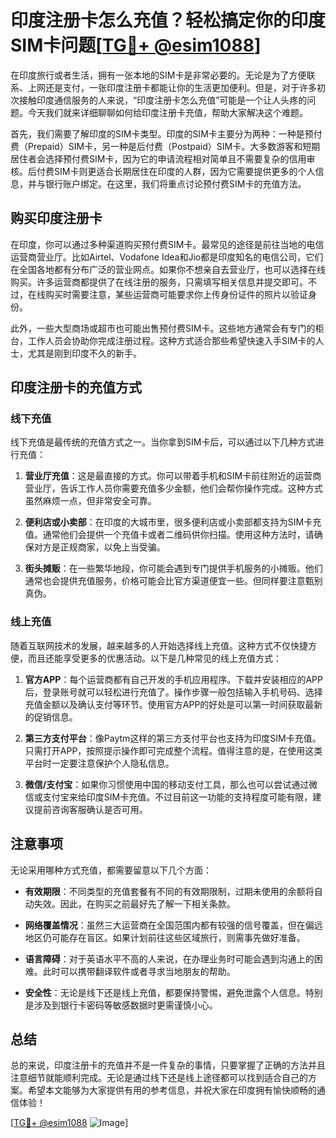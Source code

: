 # 印度注册卡怎么充值？轻松搞定你的印度SIM卡问题[[TG💪+ @esim1088](https://t.me/s/esim1088)]

在印度旅行或者生活，拥有一张本地的SIM卡是非常必要的。无论是为了方便联系、上网还是支付，一张印度注册卡都能让你的生活更加便利。但是，对于许多初次接触印度通信服务的人来说，“印度注册卡怎么充值”可能是一个让人头疼的问题。今天我们就来详细聊聊如何给印度注册卡充值，帮助大家解决这个难题。

首先，我们需要了解印度的SIM卡类型。印度的SIM卡主要分为两种：一种是预付费（Prepaid）SIM卡，另一种是后付费（Postpaid）SIM卡。大多数游客和短期居住者会选择预付费SIM卡，因为它的申请流程相对简单且不需要复杂的信用审核。后付费SIM卡则更适合长期居住在印度的人群，因为它需要提供更多的个人信息，并与银行账户绑定。在这里，我们将重点讨论预付费SIM卡的充值方法。

## 购买印度注册卡

在印度，你可以通过多种渠道购买预付费SIM卡。最常见的途径是前往当地的电信运营商营业厅。比如Airtel、Vodafone Idea和Jio都是印度知名的电信公司，它们在全国各地都有分布广泛的营业网点。如果你不想亲自去营业厅，也可以选择在线购买。许多运营商都提供了在线注册的服务，只需填写相关信息并提交即可。不过，在线购买时需要注意，某些运营商可能要求你上传身份证件的照片以验证身份。

此外，一些大型商场或超市也可能出售预付费SIM卡。这些地方通常会有专门的柜台，工作人员会协助你完成注册过程。这种方式适合那些希望快速入手SIM卡的人士，尤其是刚到印度不久的新手。

## 印度注册卡的充值方式

### 线下充值

线下充值是最传统的充值方式之一。当你拿到SIM卡后，可以通过以下几种方式进行充值：

1. **营业厅充值**：这是最直接的方式。你可以带着手机和SIM卡前往附近的运营商营业厅，告诉工作人员你需要充值多少金额，他们会帮你操作完成。这种方式虽然麻烦一点，但非常安全可靠。

2. **便利店或小卖部**：在印度的大城市里，很多便利店或小卖部都支持为SIM卡充值。通常他们会提供一个充值卡或者二维码供你扫描。使用这种方法时，请确保对方是正规商家，以免上当受骗。

3. **街头摊贩**：在一些繁华地段，你可能会遇到专门提供手机服务的小摊贩。他们通常也会提供充值服务，价格可能会比官方渠道便宜一些。但同样要注意甄别真伪。

### 线上充值

随着互联网技术的发展，越来越多的人开始选择线上充值。这种方式不仅快捷方便，而且还能享受更多的优惠活动。以下是几种常见的线上充值方式：

1. **官方APP**：每个运营商都有自己开发的手机应用程序。下载并安装相应的APP后，登录账号就可以轻松进行充值了。操作步骤一般包括输入手机号码、选择充值金额以及确认支付等环节。使用官方APP的好处是可以第一时间获取最新的促销信息。

2. **第三方支付平台**：像Paytm这样的第三方支付平台也支持为印度SIM卡充值。只需打开APP，按照提示操作即可完成整个流程。值得注意的是，在使用这类平台时一定要注意保护个人隐私信息。

3. **微信/支付宝**：如果你习惯使用中国的移动支付工具，那么也可以尝试通过微信或支付宝来给印度SIM卡充值。不过目前这一功能的支持程度可能有限，建议提前咨询客服确认是否可用。

## 注意事项

无论采用哪种方式充值，都需要留意以下几个方面：

- **有效期限**：不同类型的充值套餐有不同的有效期限制，过期未使用的余额将自动失效。因此，在购买之前最好先了解一下相关条款。
  
- **网络覆盖情况**：虽然三大运营商在全国范围内都有较强的信号覆盖，但在偏远地区仍可能存在盲区。如果计划前往这些区域旅行，则需事先做好准备。

- **语言障碍**：对于英语水平不高的人来说，在办理业务时可能会遇到沟通上的困难。此时可以携带翻译软件或者寻求当地朋友的帮助。

- **安全性**：无论是线下还是线上充值，都要保持警惕，避免泄露个人信息。特别是涉及到银行卡密码等敏感数据时更需谨慎小心。

## 总结

总的来说，印度注册卡的充值并不是一件复杂的事情，只要掌握了正确的方法并且注意细节就能顺利完成。无论是通过线下还是线上途径都可以找到适合自己的方案。希望本文能够为大家提供有用的参考信息，并祝大家在印度拥有愉快顺畅的通信体验！

[[TG💪+ @esim1088](https://t.me/s/esim1088) ![Image](https://i.postimg.cc/4NQfJmqS/Snipaste-2025-05-13-00-14-12.png)]